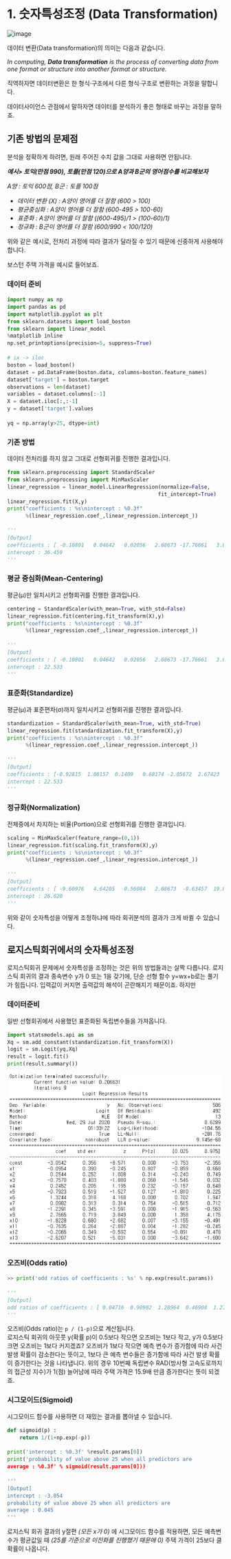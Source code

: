 # 1. 숫자특성조정 (Data Transformation)

![image](https://source.unsplash.com/1600x900/?Transformer)  

데이터 변환(Data transformation)의 의미는 다음과 같습니다.  

*In computing, **Data transformation** is the process of converting data from one format or structure into another format or structure.*

직역하자면 데이터변환은 한 형식·구조에서 다른 형식·구조로 변환하는 과정을 말합니다.  

데이터사이언스 관점에서 말하자면 데이터를 분석하기 좋은 형태로 바꾸는 과정을 말하죠.  

## 기존 방법의 문제점

분석을 정확하게 하려면, 원래 주어진 수치 값을 그대로 사용하면 안됩니다.  

***예시> 토익(만점 990), 토플(만점 120)으로 A양과 B군의 영어점수를 비교해보자*** 

*A양 : 토익 600점,  B군 : 토플 100점*  

- *데이터 변환 (X) : A양이 영어를 더 잘함 (600 > 100)*
- *평균중심화 : A양이 영어를 더 잘함 (600-495 > 100-60)*  
- *표준화 : A양이 영어를 더 잘함 ((600-495)/1 > (100-60)/1)*  
- *정규화 : B군이 영어를 더 잘함 (600/990 < 100/120)*  

위와 같은 예시로, 전처리 과정에 따라 결과가 달라질 수 있기 때문에 신중하게 사용해야 합니다.  

보스턴 주택 가격을 예시로 들어보죠.  

### 데이터 준비

```python
import numpy as np
import pandas as pd
import matplotlib.pyplot as plt
from sklearn.datasets import load_boston
from sklearn import linear_model
%matplotlib inline
np.set_printoptions(precision=5, suppress=True)

# ix -> iloc
boston = load_boston()
dataset = pd.DataFrame(boston.data, columns=boston.feature_names)
dataset['target'] = boston.target
observations = len(dataset)
variables = dataset.columns[:-1]
X = dataset.iloc[:,:-1]
y = dataset['target'].values

yq = np.array(y>25, dtype=int)
```

### 기존 방법

데이터 전처리를 하지 않고 그대로 선형회귀를 진행한 결과입니다.  

```python
from sklearn.preprocessing import StandardScaler
from sklearn.preprocessing import MinMaxScaler
linear_regression = linear_model.LinearRegression(normalize=False,
                                                 fit_intercept=True)
linear_regression.fit(X,y)
print("coefficients : %s\nintercept : %0.3f"
      %(linear_regression.coef_,linear_regression.intercept_))

'''
[Output]
coefficients : [ -0.10801   0.04642   0.02056   2.68673 -17.76661   3.80987   0.00069  -1.47557   0.30605  -0.01233  -0.95275   0.00931  -0.52476]  
intercept : 36.459  
'''
```

### 평균 중심화(Mean-Centering)  

평균(μ)만 일치시키고 선형회귀를 진행한 결과입니다.

```python
centering = StandardScaler(with_mean=True, with_std=False)
linear_regression.fit(centering.fit_transform(X),y)
print("coefficients : %s\nintercept : %0.3f"
      %(linear_regression.coef_,linear_regression.intercept_))

'''
[Output]
coefficients : [ -0.10801   0.04642   0.02056   2.68673 -17.76661   3.80987   0.00069  -1.47557   0.30605  -0.01233  -0.95275   0.00931  -0.52476]  
intercept : 22.533  
'''
```

### 표준화(Standardize)

평균(μ)과 표준편차(σ)까지 일치시키고 선형회귀를 진행한 결과입니다.

```python
standardization = StandardScaler(with_mean=True, with_std=True)
linear_regression.fit(standardization.fit_transform(X),y)
print("coefficients : %s\nintercept : %0.3f"
      %(linear_regression.coef_,linear_regression.intercept_))

'''
[Output]
coefficients : [-0.92815  1.08157  0.1409   0.68174 -2.05672  2.67423  0.01947 -3.10404  2.66222 -2.07678 -2.06061  0.84927 -3.74363]  
intercept : 22.533
'''
```
### 정규화(Normalization)

전체중에서 차지하는 비율(Portion)으로 선형회귀를 진행한 결과입니다.  

```python
scaling = MinMaxScaler(feature_range=(0,1))
linear_regression.fit(scaling.fit_transform(X),y)
print("coefficients : %s\nintercept : %0.3f"
      %(linear_regression.coef_,linear_regression.intercept_))

'''
[Output]
coefficients : [ -9.60976   4.64205   0.56084   2.68673  -8.63457  19.88369   0.06722 -16.22666   7.03914  -6.46333  -8.95582   3.69283 -19.01724]
intercept : 26.620  
'''
```

위와 같이 숫자특성을 어떻게 조정하냐에 따라 회귀분석의 결과가 크게 바뀔 수 있습니다.  


## 로지스틱회귀에서의 숫자특성조정
로지스틱회귀 문제에서 숫자특성을 조정하는 것은 위의 방법들과는 살짝 다릅니다. 로지스틱 회귀의 결과 종속변수 y가 0 또는 1을 갖기에, 단순 선형 함수 y=wx+b로는 풀기가 힘듭니다. 입력값이 커지면 출력값의 해석이 곤란해지기 때문이죠. 하지만 
### 데이터준비 
일반 선형회귀에서 사용했던 표준화된 독립변수들을 가져옵니다.
```python
import statsmodels.api as sm
Xq = sm.add_constant(standardization.fit_transform(X))
logit = sm.Logit(yq,Xq)
result = logit.fit()
print(result.summary())
```  
![image](02.png)  
### 오즈비(Odds ratio)
```python
>> print('odd ratios of coefficients : %s' % np.exp(result.params))

'''
[Output]
odd ratios of coefficients : [ 0.04716  0.90902  1.28964  0.46908  1.27788  0.45278  3.76007  1.10314  0.28965 15.90341  0.16158  0.46603  0.81345  0.07275]
'''
```
오즈비(Odds ratio)는 `p / (1-p)`으로 계산됩니다.  
로지스틱 회귀의 아웃풋 y(확률 p)이 0.5보다 작으면 오즈비는 1보다 작고, y가 0.5보다 크면 오즈비는 1보다 커지겠죠? 오즈비가 1보다 작으면 예측 변수가 증가함에 따라 사건 발생 확률이 감소한다는 뜻이고, 1보다 큰 예측 변수들은 증가함에 따라 사건 발생 확률이 증가한다는 것을 나타냅니다. 위의 경우 10번째 독립변수 RAD(방사형 고속도로까지의 접근성 지수)가 1(점) 늘어남에 따라 주택 가격은 15.9배 만큼 증가한다는 뜻이 되겠죠.  
### 시그모이드(Sigmoid)
시그모이드 함수를 사용하면 더 재밌는 결과를 뽑아낼 수 있습니다.  
```python
def sigmoid(p) : 
    return 1/(1+np.exp(-p))

print('intercept : %0.3f' %result.params[0])
print('probability of value above 25 when all predictors are 
average : %0.3f' % sigmoid(result.params[0]))

'''
[Output]
intercept : -3.054
probability of value above 25 when all predictors are 
average : 0.045
'''
```
로지스틱 회귀 결과의 y절편 *(모든 x가 0)* 에 시그모이드 함수를 적용하면, 모든 예측변수가 평균값일 때 *(25를 기준으로 이진화를 진행했기 때문에 0)* 주택 가격이 25보다 클 확률이 나옵니다.

